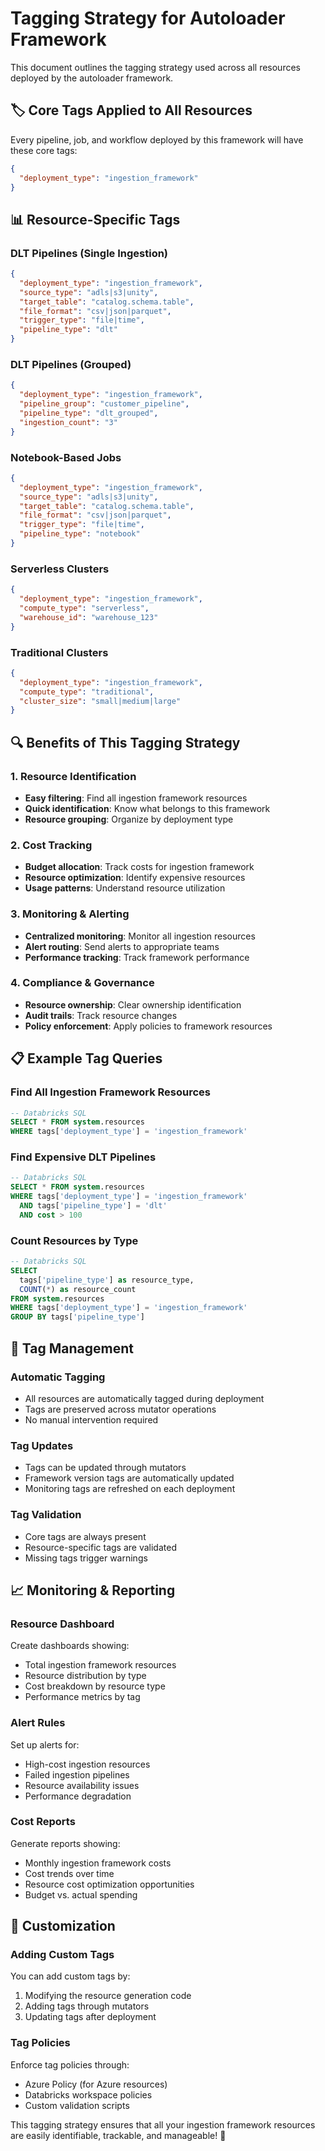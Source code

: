 # Tagging Strategy for Autoloader Framework

This document outlines the tagging strategy used across all resources deployed by the autoloader framework.

## 🏷️ **Core Tags Applied to All Resources**

Every pipeline, job, and workflow deployed by this framework will have these core tags:

```json
{
  "deployment_type": "ingestion_framework"
}
```

## 📊 **Resource-Specific Tags**

### **DLT Pipelines (Single Ingestion)**
```json
{
  "deployment_type": "ingestion_framework",
  "source_type": "adls|s3|unity",
  "target_table": "catalog.schema.table",
  "file_format": "csv|json|parquet",
  "trigger_type": "file|time",
  "pipeline_type": "dlt"
}
```

### **DLT Pipelines (Grouped)**
```json
{
  "deployment_type": "ingestion_framework",
  "pipeline_group": "customer_pipeline",
  "pipeline_type": "dlt_grouped",
  "ingestion_count": "3"
}
```

### **Notebook-Based Jobs**
```json
{
  "deployment_type": "ingestion_framework",
  "source_type": "adls|s3|unity",
  "target_table": "catalog.schema.table",
  "file_format": "csv|json|parquet",
  "trigger_type": "file|time",
  "pipeline_type": "notebook"
}
```

### **Serverless Clusters**
```json
{
  "deployment_type": "ingestion_framework",
  "compute_type": "serverless",
  "warehouse_id": "warehouse_123"
}
```

### **Traditional Clusters**
```json
{
  "deployment_type": "ingestion_framework",
  "compute_type": "traditional",
  "cluster_size": "small|medium|large"
}
```

## 🔍 **Benefits of This Tagging Strategy**

### **1. Resource Identification**
- **Easy filtering**: Find all ingestion framework resources
- **Quick identification**: Know what belongs to this framework
- **Resource grouping**: Organize by deployment type

### **2. Cost Tracking**
- **Budget allocation**: Track costs for ingestion framework
- **Resource optimization**: Identify expensive resources
- **Usage patterns**: Understand resource utilization

### **3. Monitoring & Alerting**
- **Centralized monitoring**: Monitor all ingestion resources
- **Alert routing**: Send alerts to appropriate teams
- **Performance tracking**: Track framework performance

### **4. Compliance & Governance**
- **Resource ownership**: Clear ownership identification
- **Audit trails**: Track resource changes
- **Policy enforcement**: Apply policies to framework resources

## 📋 **Example Tag Queries**

### **Find All Ingestion Framework Resources**
```sql
-- Databricks SQL
SELECT * FROM system.resources 
WHERE tags['deployment_type'] = 'ingestion_framework'
```

### **Find Expensive DLT Pipelines**
```sql
-- Databricks SQL
SELECT * FROM system.resources 
WHERE tags['deployment_type'] = 'ingestion_framework'
  AND tags['pipeline_type'] = 'dlt'
  AND cost > 100
```

### **Count Resources by Type**
```sql
-- Databricks SQL
SELECT 
  tags['pipeline_type'] as resource_type,
  COUNT(*) as resource_count
FROM system.resources 
WHERE tags['deployment_type'] = 'ingestion_framework'
GROUP BY tags['pipeline_type']
```

## 🚀 **Tag Management**

### **Automatic Tagging**
- All resources are automatically tagged during deployment
- Tags are preserved across mutator operations
- No manual intervention required

### **Tag Updates**
- Tags can be updated through mutators
- Framework version tags are automatically updated
- Monitoring tags are refreshed on each deployment

### **Tag Validation**
- Core tags are always present
- Resource-specific tags are validated
- Missing tags trigger warnings

## 📈 **Monitoring & Reporting**

### **Resource Dashboard**
Create dashboards showing:
- Total ingestion framework resources
- Resource distribution by type
- Cost breakdown by resource type
- Performance metrics by tag

### **Alert Rules**
Set up alerts for:
- High-cost ingestion resources
- Failed ingestion pipelines
- Resource availability issues
- Performance degradation

### **Cost Reports**
Generate reports showing:
- Monthly ingestion framework costs
- Cost trends over time
- Resource cost optimization opportunities
- Budget vs. actual spending

## 🔧 **Customization**

### **Adding Custom Tags**
You can add custom tags by:
1. Modifying the resource generation code
2. Adding tags through mutators
3. Updating tags after deployment

### **Tag Policies**
Enforce tag policies through:
- Azure Policy (for Azure resources)
- Databricks workspace policies
- Custom validation scripts

This tagging strategy ensures that all your ingestion framework resources are easily identifiable, trackable, and manageable! 🎯
